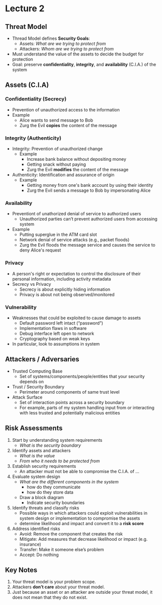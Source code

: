 # Lecture 2

## Threat Model

- Thread Model defines **Security Goals**:
  - Assets: _What are we trying to protect from_
  - Attackers: _Whom are we trying to protect from_
- Must understand the value of the assets to decide the budget for protection
- Goal: preserve **confidentiality**, **integrity**, and **availability** (C.I.A.) of the system

## Assets (C.I.A)

### Confidentiality (Secrecy)

- Prevention of unauthorized access to the information
- Example
  - Alice wants to send message to Bob
  - Zurg the Evil **copies** the content of the message

### Integrity (Authenticity)

- Integrity: Prevention of unauthorized change
  - Example
    - Increase bank balance without depositing money
    - Getting snack without paying
    - Zurg the Evil **modifies** the content of the message
- Authenticity: Identification and assurance of origin
  - Example
    - Getting money from one's bank account by using their identity
    - Zurg the Evil sends a message to Bob by impersonating Alice

### Availability

- Preventiont of unathorized denial of service to authorized users
  - Unauthorized parties can’t prevent authorized users from accessing system
- Example
  - Putting superglue in the ATM card slot
  - Network denial of service attacks (e.g., packet floods)
  - Zurg the Evil floods the message service and causes the service to deny Alice's request

### Privacy

- A person's right or expectation to control the disclosure of their personal information, including activity metadata
- Secrecy vs Privacy
  - Secrecy is about explicitly hiding information
  - Privacy is about not being observed/monitored

### Vulnerability

- Weaknesses that could be exploited to cause damage to assets
  - Default password left intact (“password”)
  - Implementation flaws in software
  - Debug interface left open to network
  - Cryptography based on weak keys
- In particular, look to assumptions in system

## Attackers / Adversaries

- Trusted Computing Base
  - Set of systems/components/people/entities that your security depends on
- Trust / Security Boundary
  - Perimeter around components of same trust level
- Attack Surface
  - Set of interaction points across a security boundary
  - For example, parts of my system handling input from or interacting with less trusted and potentially malicious entities

## Risk Assessments

1. Start by understanding system requirements
   - _What is the security boundary_
2. Identify assets and attackers
   - _What is the value_
   - _From who it needs to be protected from_
3. Establish security requirements
   - An attacker must not be able to compromise the C.I.A. of ...
4. Evaluate system design
   - _What are the different components in the system_
     - how do they communicate
     - how do they store data
   - Draw a block diagram
     - Indicate security boundaries
5. Identify threats and classify risks
   - Possible ways in which attackers could exploit vulnerabilities in system design or implementation to compromise the assets
   - determine likelihood and impact and convert it to a **risk score**
6. Address identified risks
   - Avoid: Remove the component that creates the risk
   - Mitigate: Add measures that decrease likelihood or impact (e.g. insurance)
   - Transfer: Make it someone else’s problem
   - Accept: Do nothing

## Key Notes

1. Your threat model is your problem scope.
2. Attackers **don’t care** about your threat model.
3. Just because an asset or an attacker are outside your threat model, it does not mean that they do not exist.
